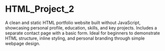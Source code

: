 # HTML_Project_2
A clean and static HTML portfolio website built without JavaScript, showcasing personal profile, education, skills, and key projects. Includes a separate contact page with a basic form. Ideal for beginners to demonstrate HTML structure, inline styling, and personal branding through simple webpage design.
